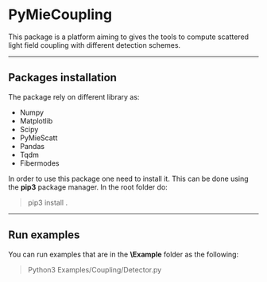 # PyMieCoupling

This package is a platform aiming to gives the tools to compute scattered light field coupling with different detection schemes.


---
## Packages installation

The package rely on different library as:
- Numpy
- Matplotlib
- Scipy
- PyMieScatt
- Pandas
- Tqdm
- Fibermodes

In order to use this package one need to install it. This can be done using the **pip3** package manager. In the root folder do:

> pip3 install .

---
## Run examples

You can run examples that are in the **\Example** folder as the following:

> Python3 Examples/Coupling/Detector.py
